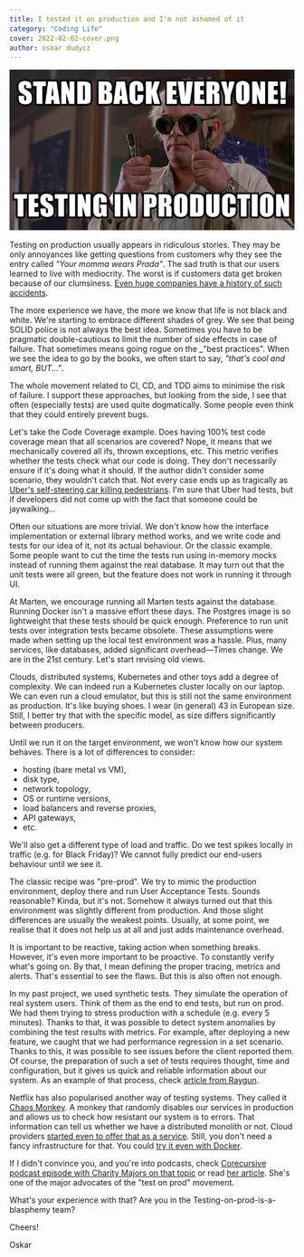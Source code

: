 ```yaml
---
title: I tested it on production and I'm not ashamed of it
category: "Coding Life"
cover: 2022-02-02-cover.png
author: oskar dudycz
---
```


![cover](2022-02-02-cover.png)

Testing on production usually appears in ridiculous stories. They may be only annoyances like getting questions from customers why they see the entry called _"Your momma wears Prada"_. The sad truth is that our users learned to live with mediocrity. The worst is if customers data get broken because of our clumsiness. [Even huge companies have a history of such accidents](https://about.gitlab.com/blog/2017/02/01/gitlab-dot-com-database-incident/). 

The more experience we have, the more we know that life is not black and white. We're starting to embrace different shades of grey. We see that being SOLID police is not always the best idea. Sometimes you have to be pragmatic double-cautious to limit the number of side effects in case of failure. That sometimes means going rogue on the _"best practices". When we see the idea to go by the books, we often start to say, _"that's cool and smart, BUT..."_.

The whole movement related to CI, CD, and TDD aims to minimise the risk of failure. I support these approaches, but looking from the side, I see that often (especially tests) are used quite dogmatically. Some people even think that they could entirely prevent bugs.

Let's take the Code Coverage example. Does having 100% test code coverage mean that all scenarios are covered? Nope, it means that we mechanically covered all ifs, thrown exceptions, etc. This metric verifies whether the tests check what our code is doing. They don't necessarily ensure if it's doing what it should. If the author didn't consider some scenario, they wouldn't catch that. Not every case ends up as tragically as [Uber's self-steering car killing pedestrians](https://www.nbcnews.com/tech/tech-news/self-driving-uber-car-hit-killed-woman-did-not-recognize-n1079281). I'm sure that Uber had tests, but if developers did not come up with the fact that someone could be jaywalking...

Often our situations are more trivial. We don't know how the interface implementation or external library method works, and we write code and tests for our idea of ​​it, not its actual behaviour. Or the classic example. Some people want to cut the time the tests run using in-memory mocks instead of running them against the real database. It may turn out that the unit tests were all green, but the feature does not work in running it through UI. 

At Marten, we encourage running all Marten tests against the database. Running Docker isn't a massive effort these days. The Postgres image is so lightweight that these tests should be quick enough. Preference to run unit tests over integration tests became obsolete. These assumptions were made when setting up the local test environment was a hassle. Plus, many services, like databases, added significant overhead—Times change. We are in the 21st century. Let's start revising old views.

Clouds, distributed systems, Kubernetes and other toys add a degree of complexity. We can indeed run a Kubernetes cluster locally on our laptop. We can even run a cloud emulator, but this is still not the same environment as production. It's like buying shoes. I wear (in general) 43 in European size. Still, I better try that with the specific model, as size differs significantly between producers.

Until we run it on the target environment, we won't know how our system behaves. There is a lot of differences to consider:
- hosting (bare metal vs VM), 
- disk type,
- network topology,
- OS or runtime versions, 
- load balancers and reverse proxies, 
- API gateways, 
- etc. 

We'll also get a different type of load and traffic. Do we test spikes locally in traffic (e.g. for Black Friday)? We cannot fully predict our end-users behaviour until we see it.

The classic recipe was "pre-prod". We try to mimic the production environment, deploy there and run User Acceptance Tests. Sounds reasonable? Kinda, but it's not. Somehow it always turned out that this environment was slightly different from production. And those slight differences are usually the weakest points. Usually, at some point, we realise that it does not help us at all and just adds maintenance overhead.

It is important to be reactive, taking action when something breaks. However, it's even more important to be proactive. To constantly verify what's going on. By that, I mean defining the proper tracing, metrics and alerts. That's essential to see the flaws. But this is also often not enough.

In my past project, we used synthetic tests. They simulate the operation of real system users. Think of them as the end to end tests, but run on prod. We had them trying to stress production with a schedule (e.g. every 5 minutes). Thanks to that, it was possible to detect system anomalies by combining the test results with metrics. For example, after deploying a new feature, we caught that we had performance regression in a set scenario. Thanks to this, it was possible to see issues before the client reported them. Of course, the preparation of such a set of tests requires thought, time and configuration, but it gives us quick and reliable information about our system. As an example of that process, check [article from Raygun](https://raygun.com/blog/synthetic-testing/).

Netflix has also popularised another way of testing systems. They called it [Chaos Monkey](https://github.com/Netflix/chaosmonkey). A monkey that randomly disables our services in production and allows us to check how resistant our system is to errors. That information can tell us whether we have a distributed monolith or not. Cloud providers [started even to offer that as a service](https://aws.amazon.com/blogs/devops/chaos-engineering-on-amazon-eks-using-aws-fault-injection-simulator/). Still, you don't need a fancy infrastructure for that. You could [try it even with Docker](https://www.gremlin.com/chaos-monkey/chaos-monkey-alternatives/docker/).

If I didn't convince you, and you're into podcasts, check [Corecursive podcast episode with Charity Majors on that topic](https://corecursive.com/019-test-in-production-with-charity-majors/) or read [her article](https://increment.com/testing/i-test-in-production/). She's one of the major advocates of the "test on prod" movement. 

What's your experience with that? Are you in the Testing-on-prod-is-a-blasphemy team? 

Cheers!

Oskar